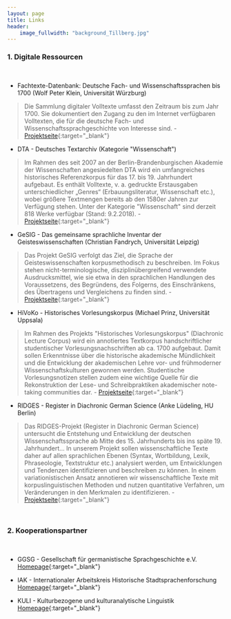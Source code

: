 ```yaml
---
layout: page
title: Links
header:
    image_fullwidth: "background_Tillberg.jpg"
---
```


### 1. Digitale Ressourcen
<br>

* Fachtexte-Datenbank: Deutsche Fach- und Wissenschaftssprachen bis 1700 (Wolf Peter Klein, Universität Würzburg)

> Die Sammlung digitaler Volltexte umfasst den Zeitraum bis zum Jahr 1700. Sie dokumentiert den Zugang zu den im Internet 
verfügbaren Volltexten, die für die deutsche Fach- und Wissenschaftssprachgeschichte von Interesse sind. - 
[Projektseite]( http://kallimachos.de/fachtexte/index.php/Hauptseite ){:target="_blank"}


* DTA - Deutsches Textarchiv (Kategorie "Wissenschaft")

> Im Rahmen des seit 2007 an der Berlin-Brandenburgischen Akademie der Wissenschaften angesiedelten DTA wird ein umfangreiches 
historisches Referenzkorpus für das 17. bis 19. Jahrhundert aufgebaut. Es enthält Volltexte, v. a. gedruckte Erstausgaben 
unterschiedlicher „Genres“ (Erbauungsliteratur, Wissenschaft etc.), wobei größere Textmengen bereits ab den 1580er Jahren zur 
Verfügung stehen. Unter der Kategorie "Wissenschaft" sind derzeit 818 Werke verfügbar (Stand: 9.2.2018). -
[Projektseite]( http://www.deutschestextarchiv.de/list/browse?genre=Wissenschaft ){:target="_blank"}
 
 
* GeSIG - Das gemeinsame sprachliche Inventar der Geisteswissenschaften (Christian Fandrych, Universität Leipzig)

> Das Projekt GeSIG verfolgt das Ziel, die Sprache der Geisteswissenschaften korpusmethodisch zu beschreiben. Im Fokus stehen 
nicht-terminologische, disziplinübergreifend verwendete Ausdrucksmittel, wie sie etwa in den sprachlichen Handlungen des 
Voraussetzens, des Begründens, des Folgerns, des Einschränkens, des Übertragens und Vergleichens zu finden sind. -
[Projektseite]( http://research.uni-leipzig.de/gesig/index.html ){:target="_blank"}


* HiVoKo - Historisches Vorlesungskorpus (Michael Prinz, Universität Uppsala)

> Im Rahmen des Projekts "Historisches Vorlesungskorpus" (Diachronic Lecture Corpus) wird ein annotiertes Textkorpus handschriftlicher 
studentischer Vorlesungsnachschriften ab ca. 1700 aufgebaut. Damit sollen Erkenntnisse über die historische akademische Mündlichkeit und die Entwicklung der 
akademischen Lehre vor- und frühmoderner Wissenschaftskulturen gewonnen werden. Studentische Vorlesungsnotizen stellen zudem eine wichtige Quelle für die 
Rekonstruktion der Lese- und Schreibpraktiken akademischer note-taking communities dar. -
[Projektseite]( https://www.ds.uzh.ch/de/forschung/projekte/hivoko.html ){:target="_blank"}

 
* RIDGES - Register in Diachronic German Science (Anke Lüdeling, HU Berlin) 

> Das RIDGES-Projekt (Register in Diachronic German Science) untersucht die Entstehung und Entwicklung der deutschen 
Wissenschaftssprache ab Mitte des 15. Jahrhunderts bis ins späte 19. Jahrhundert... In unserem Projekt sollen wissenschaftliche 
Texte daher auf allen sprachlichen Ebenen (Syntax, Wortbildung, Lexik, Phraseologie, Textstruktur etc.) analysiert werden, 
um Entwicklungen und Tendenzen identifizieren und beschreiben zu können. In einem variationistischen Ansatz annotieren wir 
wissenschaftliche Texte mit korpuslinguistischen Methoden und nutzen quantitative Verfahren, um Veränderungen in den Merkmalen 
zu identifizieren. - 
[Projektseite]( http://korpling.german.hu-berlin.de/ridges/index_de.html ){:target="_blank"}

<br>

### 2. Kooperationspartner
<br>

* GGSG - Gesellschaft für germanistische Sprachgeschichte e.V.  
[Homepage]( http://germanistische-sprachgeschichte.de/ ){:target="_blank"}

* IAK - Internationaler Arbeitskreis Historische Stadtsprachenforschung  
[Homepage]( http://stadtsprachen.germanistik.uni-wuerzburg.de/ ){:target="_blank"}

* KULI - Kulturbezogene und kulturanalytische Linguistik  
[Homepage]( http://www.kulturlinguistik.org/ ){:target="_blank"}
